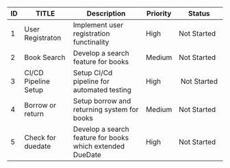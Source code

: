 |ID |TITLE |Description |Priority |Status |
|-- |----- |--------- |------- |------- |
| 1 | User Registraton |Implement user registration functinality | High | Not Started |
| 2 | Book Search |Develop a search feature for books | Medium | Not Started |
| 3 | CI/CD Pipeline Setup |Setup CI/Cd pipeline for automated testing | High | Not Started |
| 4 | Borrow or return |Setup borrow and returning system for books | Medium | Not Started |
| 5 | Check for duedate |Develop a search feature for books which extended DueDate | High | Not Started |
